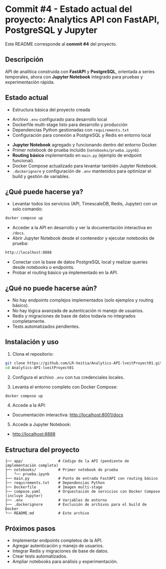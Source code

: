 
# Commit #4 - Estado actual del proyecto: Analytics API con FastAPI, PostgreSQL y Jupyter

Este README corresponde al **commit #4** del proyecto.

## Descripción

API de analítica construida con **FastAPI** y **PostgreSQL**, orientada a series temporales, ahora con **Jupyter Notebook** integrado para pruebas y experimentación rápida.

## Estado actual

* Estructura básica del proyecto creada
- Archivo `.env` configurado para desarrollo local
- Dockerfile multi-stage listo para desarrollo y producción
- Dependencias Python gestionadas con `requirements.txt`
- Configuración para conexión a PostgreSQL y Redis en entorno local
* **Jupyter Notebook** agregado y funcionando dentro del entorno Docker.
* Primer notebook de prueba incluido (`notebooks/prueba.ipynb`).
* **Routing básico** implementado en `main.py` (ejemplo de endpoint funcional).
* Docker Compose actualizado para levantar también Jupyter Notebook.
* `.dockerignore` y configuración de `.env` mantenidos para optimizar el build y gestión de variables.

## ¿Qué puede hacerse ya?

* Levantar todos los servicios (API, TimescaleDB, Redis, Jupyter) con un solo comando:

```sh
docker compose up
```

* Acceder a la API en desarrollo y ver la documentación interactiva en `/docs`.
* Abrir Jupyter Notebook desde el contenedor y ejecutar notebooks de prueba:

```sh
http://localhost:8888
```

* Conectar con la base de datos PostgreSQL local y realizar queries desde notebooks o endpoints.
* Probar el routing básico ya implementado en la API.

## ¿Qué no puede hacerse aún?

* No hay endpoints complejos implementados (solo ejemplos y routing básico).
* No hay lógica avanzada de autenticación ni manejo de usuarios.
* Redis y migraciones de base de datos todavía no integrados completamente.
* Tests automatizados pendientes.

## Instalación y uso

1. Clona el repositorio:

```sh
git clone https://github.com/LR-Veitia/Analytics-API-lveitProyect01.git
cd Analytics-API-lveitProyect01
```

2. Configura el archivo `.env` con tus credenciales locales.

3. Levanta el entorno completo con Docker Compose:

```sh
docker compose up
```

4. Accede a la API:

* Documentación interactiva: [http://localhost:8001/docs](http://localhost:8001/docs)

5. Accede a Jupyter Notebook:

* [http://localhost:8888](http://localhost:8888)

## Estructura del proyecto

```
├── app/                # Código de la API (pendiente de implementación completa)
├── notebooks/          # Primer notebook de prueba
│   └── prueba.ipynb
├── main.py             # Punto de entrada FastAPI con routing básico
├── requirements.txt    # Dependencias Python
├── Dockerfile          # Imagen multi-stage
├── compose.yaml        # Orquestación de servicios con Docker Compose (incluye Jupyter)
├── .env                # Variables de entorno
├── .dockerignore       # Exclusión de archivos para el build de Docker
└── README.md           # Este archivo
```

## Próximos pasos
* Implementar endpoints completos de la API.
* Agregar autenticación y manejo de usuarios.
* Integrar Redis y migraciones de base de datos.
* Crear tests automatizados.
* Ampliar notebooks para análisis y experimentación.


